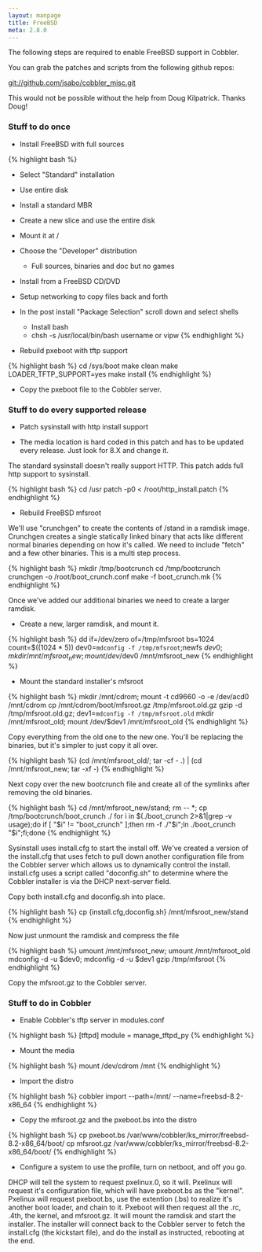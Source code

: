 ```yaml
---
layout: manpage
title: FreeBSD
meta: 2.8.0
---
```


The following steps are required to enable FreeBSD support in Cobbler.

You can grab the patches and scripts from the following github repos:

[git://github.com/jsabo/cobbler\_misc.git](git://github.com/jsabo/cobbler_misc.git)

This would not be possible without the help from Doug Kilpatrick. Thanks Doug!

### Stuff to do once

* Install FreeBSD with full sources

{% highlight bash %}
-   Select "Standard" installation
-   Use entire disk
-   Install a standard MBR
-   Create a new slice and use the entire disk
-   Mount it at /
-   Choose the "Developer" distribution
    -   Full sources, binaries and doc but no games

-   Install from a FreeBSD CD/DVD
-   Setup networking to copy files back and forth
-   In the post install "Package Selection" scroll down and select
    shells
    -   Install bash
    -   chsh -s /usr/local/bin/bash username or vipw
{% endhighlight %}

* Rebuild pxeboot with tftp support

{% highlight bash %}
cd /sys/boot
make clean
make LOADER_TFTP_SUPPORT=yes
make install
{% endhighlight %}

* Copy the pxeboot file to the Cobbler server.

### Stuff to do every supported release

* Patch sysinstall with http install support

-   The media location is hard coded in this patch and has to be
    updated every release. Just look for 8.X and change it.

The standard sysinstall doesn't really support HTTP. This patch
adds full http support to sysinstall.

{% highlight bash %}
cd /usr
patch -p0 < /root/http_install.patch
{% endhighlight %}

* Rebuild FreeBSD mfsroot

We'll use "crunchgen" to create the contents of /stand in a ramdisk
image. Crunchgen creates a single statically linked binary that
acts like different normal binaries depending on how it's called.
We need to include "fetch" and a few other binaries. This is a
multi step process.

{% highlight bash %}
mkdir /tmp/bootcrunch
cd /tmp/bootcrunch
crunchgen -o /root/boot_crunch.conf
make -f boot_crunch.mk
{% endhighlight %}

Once we've added our additional binaries we need to create a larger ramdisk.

* Create a new, larger ramdisk, and mount it.

{% highlight bash %}
dd if=/dev/zero of=/tmp/mfsroot bs=1024 count=$((1024 * 5))
dev0=`mdconfig -f /tmp/mfsroot`;newfs $dev0;mkdir /mnt/mfsroot_new;mount /dev/$dev0 /mnt/mfsroot_new
{% endhighlight %}

* Mount the standard installer's mfsroot

{% highlight bash %}
mkdir /mnt/cdrom; mount -t cd9660 -o -e /dev/acd0 /mnt/cdrom
cp /mnt/cdrom/boot/mfsroot.gz /tmp/mfsroot.old.gz
gzip -d /tmp/mfsroot.old.gz; dev1=`mdconfig -f /tmp/mfsroot.old`
mkdir /mnt/mfsroot_old; mount /dev/$dev1 /mnt/mfsroot_old
{% endhighlight %}

Copy everything from the old one to the new one. You'll be
replacing the binaries, but it's simpler to just copy it all over.

{% highlight bash %}
(cd /mnt/mfsroot_old/; tar -cf - .) | (cd /mnt/mfsroot_new; tar -xf -)
{% endhighlight %}

Next copy over the new bootcrunch file and create all of the
symlinks after removing the old binaries.

{% highlight bash %}
cd /mnt/mfsroot_new/stand; rm -- *; cp /tmp/bootcrunch/boot_crunch ./
for i in $(./boot_crunch 2>&1|grep -v usage);do if [ "$i" != "boot_crunch" ];then rm -f ./"$i";ln ./boot_crunch "$i";fi;done
{% endhighlight %}

Sysinstall uses install.cfg to start the install off. We've created
a version of the install.cfg that uses fetch to pull down another
configuration file from the Cobbler server which allows us to
dynamically control the install. install.cfg uses a script called
"doconfig.sh" to determine where the Cobbler installer is via the
DHCP next-server field.

Copy both install.cfg and doconfig.sh into place.

{% highlight bash %}
cp {install.cfg,doconfig.sh} /mnt/mfsroot_new/stand
{% endhighlight %}

Now just unmount the ramdisk and compress the file

{% highlight bash %}
umount /mnt/mfsroot_new; umount /mnt/mfsroot_old
mdconfig -d -u $dev0; mdconfig -d -u $dev1
gzip /tmp/mfsroot
{% endhighlight %}

Copy the mfsroot.gz to the Cobbler server.

### Stuff to do in Cobbler

* Enable Cobbler's tftp server in modules.conf

{% highlight bash %}
[tftpd]
module = manage_tftpd_py
{% endhighlight %}

* Mount the media

{% highlight bash %}
mount /dev/cdrom /mnt
{% endhighlight %}

* Import the distro

{% highlight bash %}
cobbler import --path=/mnt/ --name=freebsd-8.2-x86_64
{% endhighlight %}

* Copy the mfsroot.gz and the pxeboot.bs into the distro

{% highlight bash %}
cp pxeboot.bs /var/www/cobbler/ks_mirror/freebsd-8.2-x86_64/boot/
cp mfsroot.gz /var/www/cobbler/ks_mirror/freebsd-8.2-x86_64/boot/
{% endhighlight %}

* Configure a system to use the profile, turn on netboot, and off you go.

DHCP will tell the system to request pxelinux.0, so it will.  Pxelinux will request it's configuration file, which will have pxeboot.bs as the "kernel". Pxelinux will request pxeboot.bs, use the extention (.bs) to realize it's another boot loader, and chain to it. Pxeboot will then request all the .rc, .4th, the kernel, and mfsroot.gz. It will mount the ramdisk and start the installer. The installer will connect back to the Cobbler server to fetch the install.cfg (the kickstart file), and do the install as instructed, rebooting at the end.

